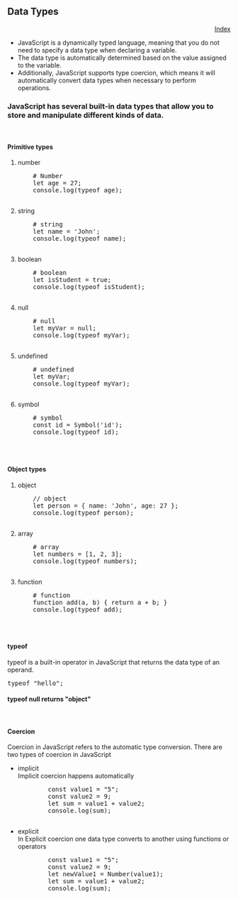 <h2>Data Types </h2>
<p align='right'><a href="https://github.com/nrjp/javascript">Index</a></p>

- JavaScript is a dynamically typed language, meaning that you do not need to specify a data type when declaring a variable.
- The data type is automatically determined based on the value assigned to the variable. 
- Additionally, JavaScript supports type coercion, which means it will automatically convert data types when necessary to perform    operations.

<h3>JavaScript has several built-in data types that allow you to store and manipulate different kinds of data.</h3>
<br>
<h4>Primitive types</h4>
<ol>
    <li>number</li>
    <pre>
    # Number
    let age = 27;
    console.log(typeof age);
    </pre>
    <li>string</li>
    <pre>
    # string
    let name = 'John';
    console.log(typeof name);
    </pre>
    <li>boolean</li>
    <pre>
    # boolean
    let isStudent = true;
    console.log(typeof isStudent);
    </pre>
    <li>null</li>
    <pre>
    # null
    let myVar = null;
    console.log(typeof myVar); 
    </pre>
    <li>undefined</li>
    <pre>
    # undefined
    let myVar;
    console.log(typeof myVar); 
    </pre>
    <li>symbol</li>
    <pre>
    # symbol
    const id = Symbol('id');
    console.log(typeof id);
    </pre>
</ol>
<br>
<h4>Object types</h4>
<ol>
    <li>object</li>
    <pre>
    // object
    let person = { name: 'John', age: 27 };
    console.log(typeof person);
    </pre>
    <li>array</li>
    <pre>
    # array
    let numbers = [1, 2, 3];
    console.log(typeof numbers);
    </pre>
    <li>function</li>
    <pre>
    # function
    function add(a, b) { return a + b; }
    console.log(typeof add);
    </pre>
</ol>
<br>

<h4>typeof</h4>
typeof is a built-in operator in JavaScript that returns the data type of an operand.
<pre>
typeof "hello"; 
</pre>
<h4>typeof null returns "object"</h4>
<br />

<h4>Coercion</h4>
 <p>Coercion in JavaScript refers to the automatic type conversion.
 There are two types of coercion in JavaScript</p>
 <ul>
   <li> implicit </li> 
   Implicit coercion happens automatically 
   <pre>
        const value1 = "5";
        const value2 = 9;
        let sum = value1 + value2;
        console.log(sum);
    </pre>
   <li> explicit </li>
   In Explicit coercion one data type converts to another using functions or operators
   <pre>
        const value1 = "5";
        const value2 = 9;
        let newValue1 = Number(value1);
        let sum = value1 + value2;
        console.log(sum);
    </pre>
</ul>
